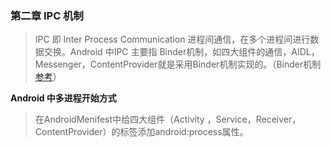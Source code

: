 ### 第二章 IPC 机制

> IPC 即 Inter Process Communication 进程间通信，在多个进程间进行数据交换。Android 中IPC 主要指 Binder机制，如四大组件的通信，AIDL，Messenger，ContentProvider就是采用Binder机制实现的。（Binder机制 [参考](http://blog.csdn.net/universus/article/details/6211589)）

**Android 中多进程开始方式**

> 在AndroidMenifest中给四大组件（Activity ，Service，Receiver，ContentProvider）的标签添加android:process属性。




